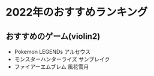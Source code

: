 # 2022年のおすすめランキング

## おすすめのゲーム(violin2)

- Pokemon LEGENDs アルセウス
- モンスターハンターライズ サンブレイク
- ファイアーエムブレム 風花雪月
